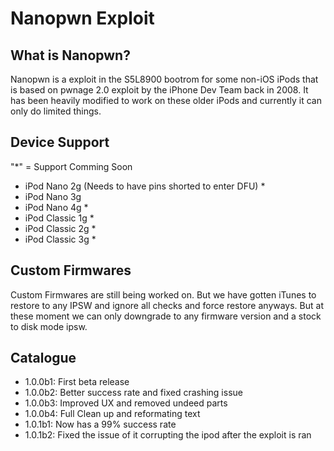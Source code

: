# Nanopwn Exploit

## What is Nanopwn?
Nanopwn is a exploit in the S5L8900 bootrom for some non-iOS iPods that is based on pwnage 2.0 exploit by the iPhone Dev Team back in 2008. It has been heavily modified to work on these older iPods and currently it can only do limited things.

## Device Support
"*" = Support Comming Soon
- iPod Nano 2g (Needs to have pins shorted to enter DFU) *
- iPod Nano 3g 
- iPod Nano 4g *
- iPod Classic 1g *
- iPod Classic 2g *
- iPod Classic 3g *

## Custom Firmwares
Custom Firmwares are still being worked on. But we have gotten iTunes to restore to any IPSW and ignore all checks and force restore anyways. But at these moment we can only downgrade to any firmware version and a stock to disk mode ipsw.

## Catalogue
- 1.0.0b1: First beta release 
- 1.0.0b2: Better success rate and fixed crashing issue 
- 1.0.0b3: Improved UX and removed undeed parts
- 1.0.0b4: Full Clean up and reformating text
- 1.0.1b1: Now has a 99% success rate
- 1.0.1b2: Fixed the issue of it corrupting the ipod after the exploit is ran


